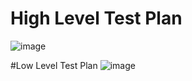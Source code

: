 # High Level Test Plan
![image](https://user-images.githubusercontent.com/59721749/153710351-50983218-bd94-42ec-8e18-6b260828fde0.png)

#Low Level Test Plan
![image](https://user-images.githubusercontent.com/59721749/153710400-38bbd06b-23fd-423c-9fef-69a34e2be729.png)
